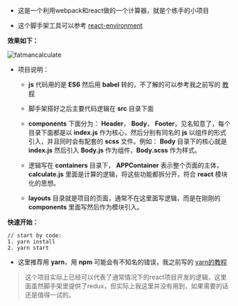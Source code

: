 - 这是一个利用webpack和react做的一个计算器，就是个练手的小项目

- 这个脚手架工具可以参考 [react-environment](https://github.com/zhugeliange/react-environment)

**效果如下：**

![fatmancalculate](http://oj6n9nf7i.bkt.clouddn.com/image/test/fatmancalculate.jpg)

- 项目说明：

	- **js** 代码用的是 **ES6** 然后用 **babel** 转的，不了解的可以参考我之前写的 [教程](http://fsociety.cn/post/react%E6%8A%80%E6%9C%AF%E6%A0%88%E7%AC%94%E8%AE%B0%E8%8F%9C%E9%B8%9F%E7%AF%87%E4%B9%8Bes6)

	- 脚手架搭好之后主要代码逻辑在 **src** 目录下面

	- **components** 下面分为： **Header**， **Body**， **Footer**，见名知意了，每个目录下面都是以 **index.js** 作为核心，然后分别有同名的 **js** 以组件的形式引入，并且同时会有配套的 **scss** 文件。例如： **Body** 目录下的核心就是 **index.js** 然后引入 **Body.js** 作为组件，**Body.scss** 作为样式。

	- 逻辑写在 **containers** 目录下， **APPContainer** 表示整个页面的主体， **calculate.js** 里面是计算的逻辑，将这些功能都拆分开，符合 **react** 模块化的思想。

	- **layouts** 目录就是项目的页面，通常不在这里面写逻辑，而是在刚刚的 **components** 里面写然后作为模块引入。

**快速开始：**

```
// start by code:
1. yarn install
2. yarn start
```

- 这里推荐用 **yarn**，用 **npm** 可能会有不知名的错误，我之前写的 [yarn的教程](http://fsociety.cn/post/%E6%90%9E%E6%90%9E%E9%AB%98%E5%A4%A7%E4%B8%8A%E7%9A%84yarn)

> 这个项目实际上已经可以代表了通常情况下的react项目开发的逻辑，这里面虽然脚手架里提供了redux，但实际上我这里并没有用到，如果需要的话还是值得一试的。